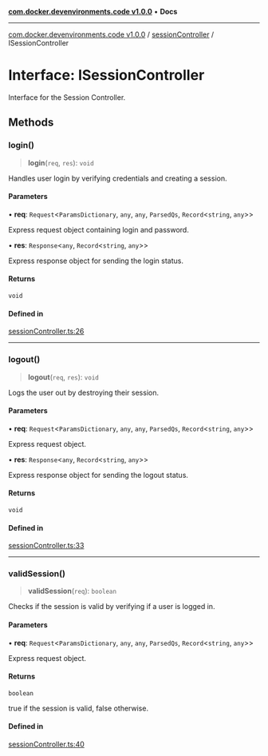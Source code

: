 [**com.docker.devenvironments.code v1.0.0**](../../README.md) • **Docs**

***

[com.docker.devenvironments.code v1.0.0](../../README.md) / [sessionController](../README.md) / ISessionController

# Interface: ISessionController

Interface for the Session Controller.

## Methods

### login()

> **login**(`req`, `res`): `void`

Handles user login by verifying credentials and creating a session.

#### Parameters

• **req**: `Request`\<`ParamsDictionary`, `any`, `any`, `ParsedQs`, `Record`\<`string`, `any`\>\>

Express request object containing login and password.

• **res**: `Response`\<`any`, `Record`\<`string`, `any`\>\>

Express response object for sending the login status.

#### Returns

`void`

#### Defined in

[sessionController.ts:26](https://github.com/diego-dini/API-de-Gerenciamento-de-Tarefas/blob/0a729810d2cf26a474d52eec41dd5669ce3252ea/src/sessionController.ts#L26)

***

### logout()

> **logout**(`req`, `res`): `void`

Logs the user out by destroying their session.

#### Parameters

• **req**: `Request`\<`ParamsDictionary`, `any`, `any`, `ParsedQs`, `Record`\<`string`, `any`\>\>

Express request object.

• **res**: `Response`\<`any`, `Record`\<`string`, `any`\>\>

Express response object for sending the logout status.

#### Returns

`void`

#### Defined in

[sessionController.ts:33](https://github.com/diego-dini/API-de-Gerenciamento-de-Tarefas/blob/0a729810d2cf26a474d52eec41dd5669ce3252ea/src/sessionController.ts#L33)

***

### validSession()

> **validSession**(`req`): `boolean`

Checks if the session is valid by verifying if a user is logged in.

#### Parameters

• **req**: `Request`\<`ParamsDictionary`, `any`, `any`, `ParsedQs`, `Record`\<`string`, `any`\>\>

Express request object.

#### Returns

`boolean`

true if the session is valid, false otherwise.

#### Defined in

[sessionController.ts:40](https://github.com/diego-dini/API-de-Gerenciamento-de-Tarefas/blob/0a729810d2cf26a474d52eec41dd5669ce3252ea/src/sessionController.ts#L40)
